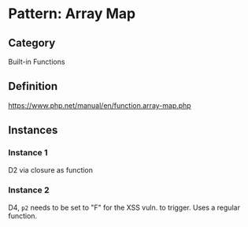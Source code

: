 # Pattern: Array Map

## Category

Built-in Functions

## Definition
https://www.php.net/manual/en/function.array-map.php

## Instances

### Instance 1

D2 via closure as function

### Instance 2

D4, `p2` needs to be set to "F" for the XSS vuln. to trigger. Uses a regular function.